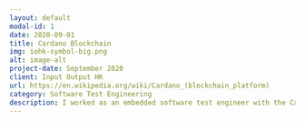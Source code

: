 ```yaml
---
layout: default
modal-id: 1
date: 2020-09-01
title: Cardano Blockchain
img: iohk-symbol-big.png
alt: image-alt
project-date: September 2020
client: Input Output HK
url: https://en.wikipedia.org/wiki/Cardano_(blockchain_platform)
category: Software Test Engineering
description: I worked as an embedded software test engineer with the Cardano Node, Benchmarking, and Enterprise teams. This included working on the release of Shelley, the decentralization of the Cardano blockchain, and rolling out staking to the community.
---
```

